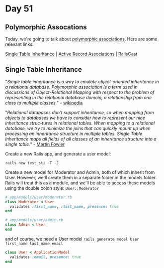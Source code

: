 # Day 51  
  
## Polymorphic Assocations  
   
Today, we're going to talk about [polymorphic associations](https://en.wikipedia.org/wiki/Polymorphic_association). Here are some relevant links:  
  
[Single Table Inheritance](https://en.wikipedia.org/wiki/Single_Table_Inheritance) | [Active Record Associations](https://guides.rubyonrails.org/association_basics.html#polymorphic-associations) | [RailsCast](http://railscasts.com/episodes/154-polymorphic-association)    
  
## Single Table Inheritance  
  
"_Single table inheritance is a way to emulate object-oriented inheritance in a relational database. Polymorphic association is a term used in discussions of Object-Relational Mapping with respect to the problem of representing in the relational database domain, a relationship from one class to multiple classes._" - [wikipedia](https://en.wikipedia.org/wiki/Single_Table_Inheritance)  
  
"_Relational databases don't support inheritance, so when mapping from objects to databases we have to consider how to represent our nice inheritance struc-tures in relational tables. When mapping to a relational database, we try to minimize the joins that can quickly mount up when processing an inheritance structure in multiple tables. Single Table Inheritance maps all fields of all classes of an inheritance structure into a single table._" - [Martin Fowler](https://www.martinfowler.com/eaaCatalog/singleTableInheritance.html)  
  
Create a new Rails app, and generate a user model: 

```
rails new test_sti -T -J 

```

Create a new model for Moderator and Admin, both of which inherit from User. However, we'll create them in a separate folder in the models folder. Rails will treat this as a module, and we'll be able to access these models using the double colon style: `User::Moderator`  
  
```ruby
# app/models/user/moderator.rb
class Moderator < User
  validates :first_name, :last_name, presence: true
end
```

```ruby
# app/models/user/admin.rb
class Admin < User
end
```

and of course, we need a User model `rails generate model User first_name last_name email`
```ruby
class User < ApplicationModel
  validates :email, presence: true
end
```